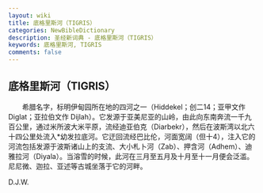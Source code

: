 ```yaml
---
layout: wiki
title: 底格里斯河（TIGRIS）
categories: NewBibleDictionary
description: 圣经新词典 - 底格里斯河（TIGRIS）
keywords: 底格里斯河, TIGRIS
comments: false
---
```


## 底格里斯河（TIGRIS）

　　希腊名字，标明伊甸园所在地的四河之一（Hiddekel；创二14；亚甲文作 Diglat；亚拉伯文作 Dijlah）。它发源于亚美尼亚的山岭，由此向东南奔流一千九百公里，通过米所波大米平原，流经迪亚伯克（Diarbekr），然后在波斯湾以北六十四公里处流入*幼发拉底河。它迂回流经巴比伦，河面宽阔（但十4），注入它的河流包括发源于波斯诸山上的支流、大小札卜河（Zab）、押含河（Adhem）、迪雅拉河（Diyala）。当溶雪的时候，此河在三月至五月及十月至十一月便会泛滥。尼尼微、迦拉、亚述等古城坐落于它的河畔。

D.J.W.








